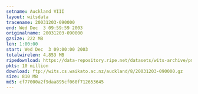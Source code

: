 ```yaml
---
setname: Auckland VIII
layout: witsdata
tracename: 20031203-090000
end: Wed Dec  3 09:59:59 2003
originalname: 20031203-090000
gzsize: 222 MB
len: 1:00:00
start: Wed Dec  3 09:00:00 2003
totalwirelen: 4,853 MB
ripedownload: https://data-repository.ripe.net/datasets/wits-archive/pma/long/auck/8//20031203-090000.gz
pkts: 10 million
download: ftp://wits.cs.waikato.ac.nz/auckland/8/20031203-090000.gz
size: 810 MB
md5: cf77000a2f9daa895cf060f712653645
---
```


